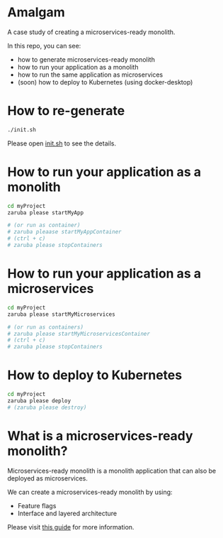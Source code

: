 # Amalgam

A case study of creating a microservices-ready monolith.

In this repo, you can see:

- how to generate microservices-ready monolith
- how to run your application as a monolith
- how to run the same application as microservices
- (soon) how to deploy to Kubernetes (using docker-desktop)

# How to re-generate

```bash
./init.sh
```

Please open [init.sh](init.sh) to see the details.

# How to run your application as a monolith

```bash
cd myProject
zaruba please startMyApp

# (or run as container)
# zaruba pleaase startMyAppContainer
# (ctrl + c)
# zaruba please stopContainers
```

# How to run your application as a microservices

```bash
cd myProject
zaruba please startMyMicroservices

# (or run as containers)
# zaruba please startMyMicroservicesContainer
# (ctrl + c)
# zaruba please stopContainers
```

# How to deploy to Kubernetes

```bash
cd myProject
zaruba please deploy
# (zaruba please destroy)
```


# What is a microservices-ready monolith?

Microservices-ready monolith is a monolith application that can also be deployed as microservices.

We can create a microservices-ready monolith by using:

- Feature flags
- Interface and layered architecture

Please visit [this guide](myProject/myApp/_docs/README.md) for more information.